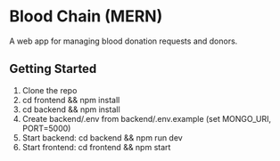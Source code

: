 # Blood Chain (MERN)

A web app for managing blood donation requests and donors.

## Getting Started
1. Clone the repo
2. cd frontend && npm install
3. cd backend && npm install
4. Create backend/.env from backend/.env.example (set MONGO_URI, PORT=5000)
5. Start backend: cd backend && npm run dev
6. Start frontend: cd frontend && npm start
